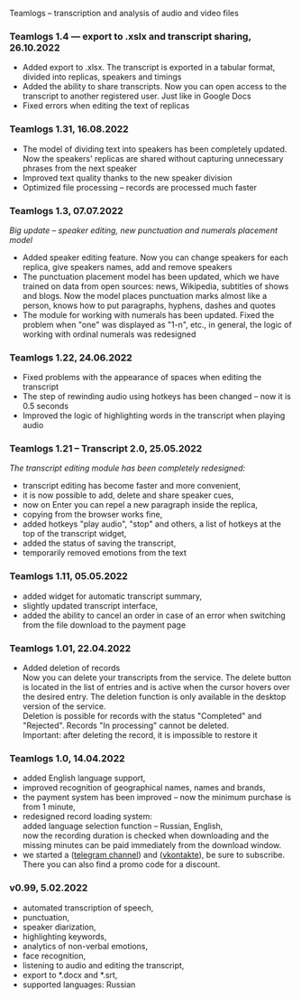 Teamlogs – transcription and analysis of audio and video files

### **Teamlogs 1.4 — export to .xslx and transcript sharing,** 26.10.2022
* Added export to .xlsx. The transcript is exported in a tabular format, divided into replicas, speakers and timings
* Added the ability to share transcripts. Now you can open access to the transcript to another registered user. Just like in Google Docs
* Fixed errors when editing the text of replicas

### **Teamlogs 1.31,** 16.08.2022
* The model of dividing text into speakers has been completely updated. Now the speakers' replicas are shared without capturing unnecessary phrases from the next speaker
* Improved text quality thanks to the new speaker division
* Optimized file processing – records are processed much faster

### **Teamlogs 1.3,** 07.07.2022

_Big update – speaker editing, new punctuation and numerals placement model_

* Added speaker editing feature. Now you can change speakers for each replica, give speakers names, add and remove speakers
* The punctuation placement model has been updated, which we have trained on data from open sources: news, Wikipedia, subtitles of shows and blogs. Now the model places punctuation marks almost like a person, knows how to put paragraphs, hyphens, dashes and quotes
* The module for working with numerals has been updated. Fixed the problem when "one" was displayed as "1-n", etc., in general, the logic of working with ordinal numerals was redesigned

### **Teamlogs 1.22,** 24.06.2022

* Fixed problems with the appearance of spaces when editing the transcript
* The step of rewinding audio using hotkeys has been changed – now it is 0.5 seconds
* Improved the logic of highlighting words in the transcript when playing audio

### **Teamlogs 1.21 – Transcript 2.0,** 25.05.2022

_The transcript editing module has been completely redesigned:_
* transcript editing has become faster and more convenient,
* it is now possible to add, delete and share speaker cues,
* now on Enter you can repel a new paragraph inside the replica,
* copying from the browser works fine,
* added hotkeys "play audio", "stop" and others, a list of hotkeys at the top of the transcript widget,
* added the status of saving the transcript,
* temporarily removed emotions from the text

### **Teamlogs 1.11,** 05.05.2022

* added widget for automatic transcript summary,
* slightly updated transcript interface,
* added the ability to cancel an order in case of an error when switching from the file download to the payment page

### **Teamlogs 1.01,** 22.04.2022

* Added deletion of records <br>
  Now you can delete your transcripts from the service. The delete button is located in the list of entries and is active when the cursor hovers over the desired entry. The deletion function is only available in the desktop version of the service. <br>
  Deletion is possible for records with the status "Completed" and "Rejected". Records "In processing" cannot be deleted. <br>
  Important: after deleting the record, it is impossible to restore it

### **Teamlogs 1.0,** 14.04.2022

* added English language support,
* improved recognition of geographical names, names and brands,
* the payment system has been improved – now the minimum purchase is from 1 minute,
* redesigned record loading system: <br>
  added language selection function – Russian, English, <br>
  now the recording duration is checked when downloading and the missing minutes can be paid immediately from the download window.
* we started a (<a href="https://t.me/teamlogs" target="_blank">telegram channel</a>) and (<a href="https://vk.com/teamlogs" target="_blank">vkontakte</a>), be sure to subscribe. There you can also find a promo code for a discount.

### **v0.99,** 5.02.2022

* automated transcription of speech,
* punctuation,
* speaker diarization,
* highlighting keywords,
* analytics of non-verbal emotions,
* face recognition,
* listening to audio and editing the transcript, 
* export to *.docx and *.srt,
* supported languages: Russian
